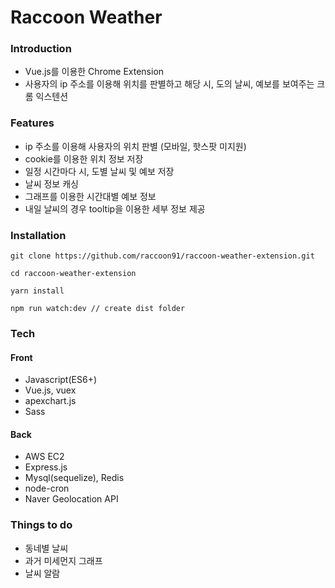 # Raccoon Weather

### Introduction

- Vue.js를 이용한 Chrome Extension
- 사용자의 ip 주소를 이용해 위치를 판별하고 해당 시, 도의 날씨, 예보를 보여주는 크롬 익스텐션

### Features

- ip 주소를 이용해 사용자의 위치 판별 (모바일, 핫스팟 미지원)
- cookie를 이용한 위치 정보 저장
- 일정 시간마다 시, 도별 날씨 및 예보 저장
- 날씨 정보 캐싱
- 그래프를 이용한 시간대별 예보 정보
- 내일 날씨의 경우 tooltip을 이용한 세부 정보 제공

### Installation

```
git clone https://github.com/raccoon91/raccoon-weather-extension.git

cd raccoon-weather-extension

yarn install

npm run watch:dev // create dist folder
```

### Tech

#### Front

- Javascript(ES6+)
- Vue.js, vuex
- apexchart.js
- Sass

#### Back

- AWS EC2
- Express.js
- Mysql(sequelize), Redis
- node-cron
- Naver Geolocation API

### Things to do

- 동네별 날씨
- 과거 미세먼지 그래프
- 날씨 알람
